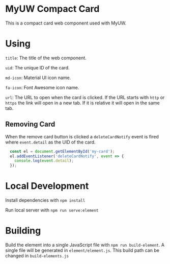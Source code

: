 # MyUW Compact Card
This is a compact card web component used with MyUW.

# Using

`title`: The title of the web component.

`uid`: The unique ID of the card.

`md-icon`: Material UI icon name.

`fa-icon`: Font Awesome icon name.

`url`: The URL to open when the card is clicked. If the URL starts with `http` or `https`
the link will open in a new tab. If it is relative it will open in the same tab.

## Removing Card

When the remove card button is clicked a `deleteCardNotify` event is fired where `event.detail`
as the UID of the card.

```javascript
  const el = document.getElementById('my-card');
  el.addEventListener('deleteCardNotify', event => {
    console.log(event.detail);
  });
```

# Local Development

Install dependencies with `npm install`

Run local server with `npm run serve:element`

# Building

Build the element into a single JavaScript file with `npm run build-element`. A single file
will be generated in `element/element.js`. This build path can be changed in `build-elements.js`
